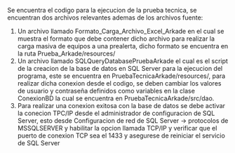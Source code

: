Se encuentra el codigo para la ejecucion de la prueba tecnica, se encuentran dos archivos relevantes ademas de los archivos fuente:

1. Un archivo llamado Formato_Carga_Archivo_Excel_Arkade en el cual se muestra el formato que debe contener dicho archivo para realizar la carga masiva de equipos a una prealerta, dicho formato se encuentra en la ruta Prueba_Arkade/resources/
2. Un archivo llamado SQLQueryDatabasePruebaArkade el cual es el script de la creacion de la base de datos en SQL Server para la ejecucion del programa, este se encuentra en PruebaTecnicaArkade/resources/, para realizar dicha
conexion desde el codigo, se deben cambiar los valores de usuario y contraseña definidos como variables en la clase ConexionBD la cual se encuentra en PruebaTecnicaArkade/src/dao.
3. Para realizar una conexion exitosa con la base de datos se debe activar la conecion TPC/IP desde el administrador de configuracion de SQL Server, esto desde Configuracion de red de SQL Server -> protocolos de MSSQLSERVER y habilitar la opcion llamada TCP/IP y verificar que el puerto de conexion TCP sea el 1433 y asegurese de reiniciar el servicio de SQL Server

